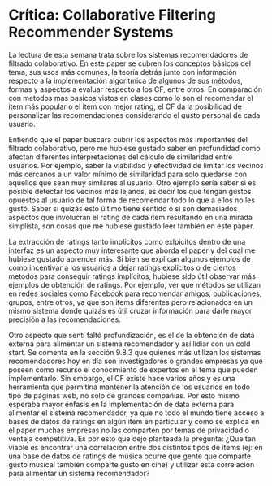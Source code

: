 # Crítica: Collaborative Filtering Recommender Systems

La lectura de esta semana trata sobre los sistemas recomendadores de filtrado colaborativo. En este paper se cubren los conceptos básicos del tema, sus usos más comunes, la teoría detrás junto con información respecto a la implementación algoritmica de algunos de sus métodos, formas y aspectos a evaluar respecto a los CF, entre otros. En comparación con metodos mas basicos vistos en clases como lo son el recomendar el item más popular o el item con mejor rating, el CF da la posibilidad de personalizar las recomendaciones considerando el gusto personal de cada usuario.

Entiendo que el paper buscara cubrir los aspectos más importantes del filtrado colaborativo, pero me hubiese gustado saber en profundidad como afectan diferentes interpretaciones del cálculo de similaridad entre usuarios. Por ejemplo, saber la viabilidad y efectividad de limitar los vecinos más cercanos a un valor mínimo de similaridad para solo quedarse con aquellos que sean muy similares al usuario. Otro ejemplo sería saber si es posible detectar los vecinos más lejanos, es decir los que tengan gustos opuestos al usuario de tal forma de recomendar todo lo que a ellos no les gustó. Saber si quizás esto último tiene sentido o si son demasiados aspectos que involucran el rating de cada item resultando en una mirada simplista, son cosas que me hubiese gustado leer también en este paper.

La extracción de ratings tanto implícitos como exlpicitos dentro de una interfaz es un aspecto muy interesante que aborda el paper y del cual me hubiese gustado aprender más. Si bien se explican algunos ejemplos de como incentivar a los usuarios a dejar ratings explícitos o de ciertos metodos para conseguir ratings implícitos, hubiese sido útil observar más ejemplos de obtención de ratings. Por ejemplo, ver que métodos se utilizan en redes sociales como Facebook para recomendar amigos, publicaciones, grupos, entre otros, ya que son items diferentes pero relacionados en un mismo sistema donde quizás es útil cruzar información para darle mayor precisión a las recomendaciones.

Otro aspecto que sentí faltó profundización, es el de la obtención de data externa para alimentar un sistema recomendador y así lidiar con un cold start. Se comenta en la sección 9.8.3 que quienes más utilizan los sistemas recomendadores hoy en día son investigadores o grandes empresas ya que poseen como recurso el conocimiento de expertos en el tema que pueden implementarlo. Sin embargo, el CF existe hace varios años y es una herramienta que permitiría mantener la atención de los usuarios en todo tipo de páginas web, no solo de grandes compañías. Por esto mismo esperaba mayor énfasis en la implementación de data externa para alimentar el sistema recomendador, ya que no todo el mundo tiene acceso a bases de datos de ratings en algún item en particular y como se explica en el paper muchas empresas no las comparten por temas de privacidad o ventaja competitiva. Es por esto que dejo planteada la pregunta: ¿Que tan viable es encontrar una correlación entre dos distintos tipos de items (ej: en una base de datos de ratings de música ocurre que gente que comparte gusto musical también comparte gusto en cine) y utilizar esta correlación para alimentar un sistema recomendador?